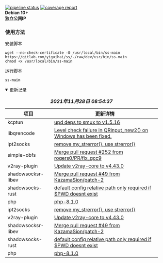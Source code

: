 [![pipeline status](https://gitlab.com/yiguihai/ss/badges/dev/pipeline.svg)](https://gitlab.com/yiguihai/ss/-/commits/dev)
[![coverage report](https://gitlab.com/yiguihai/ss/badges/dev/coverage.svg)](https://gitlab.com/yiguihai/ss/-/commits/dev)  
**Debian 10+**  
**独立公网IP**
### 使用方法
安装脚本
```Shell
wget --no-check-certificate -O /usr/local/bin/ss-main https://gitlab.com/yiguihai/ss/-/raw/dev/usr/bin/ss-main
chmod +x /usr/local/bin/ss-main
```
运行脚本
```Shell
ss-main
```
<details open>
  <summary>更新记录</summary>
  <table>
    <caption><i><b>2021年11月28日 08:54:37</b></i></caption>
    <thead>
      <tr>
        <th>项目</th>
        <th>更新详情</th>
      </tr>
    </thead>
    <tbody>
      <tr><td>kcptun</td><td><a href=https://github.com/xtaci/kcptun/commit/94c9cacf4f87118e5e7716a7c1c41835f4fc04c9>upd deps to smux to v1.5.16</a></td></tr>
<tr><td>libqrencode</td><td><a href=https://github.com/fukuchi/libqrencode/commit/715e29fd4cd71b6e452ae0f4e36d917b43122ce8>Level check failure in QRinput_new2() on Windows has been fixed.</a></td></tr>
<tr><td>ipt2socks</td><td><a href=https://github.com/zfl9/ipt2socks/commit/c1413335f0b5f15241d7072204902778d122a578>remove my_strerror(), use strerror()</a></td></tr>
<tr><td>simple-obfs</td><td><a href=https://github.com/shadowsocks/simple-obfs/commit/486bebd9208539058e57e23a12f23103016e09b4>Merge pull request #252 from rogers0/PR/fix_gcc9</a></td></tr>
<tr><td>v2ray-plugin</td><td><a href=https://github.com/teddysun/v2ray-plugin/commit/5cafcf9a0ae316cb268120eb1994adf5255eb7f0>Update v2ray-core to v4.43.0</a></td></tr>
<tr><td>shadowsocksr-libev</td><td><a href=https://github.com/shadowsocksrr/shadowsocksr-libev/commit/4799b312b8244ec067b8ae9ba4b85c877858976c>Merge pull request #49 from KazamaSion/patch-2</a></td></tr>
<tr><td>shadowsocks-rust</td><td><a href=https://github.com/shadowsocks/shadowsocks-rust/commit/18d042fa57b8293c60920e41cfb2827dcef4e58b>default config relative path only required if $PWD doesnt exist</a></td></tr>
<tr><td>php</td><td><a href="https://www.php.net/downloads.php">php-8.1.0</a></td></tr>
<tr><td>ipt2socks</td><td><a href=https://github.com/zfl9/ipt2socks/commit/c1413335f0b5f15241d7072204902778d122a578>remove my_strerror(), use strerror()</a></td></tr>
<tr><td>v2ray-plugin</td><td><a href=https://github.com/teddysun/v2ray-plugin/commit/5cafcf9a0ae316cb268120eb1994adf5255eb7f0>Update v2ray-core to v4.43.0</a></td></tr>
<tr><td>shadowsocksr-libev</td><td><a href=https://github.com/shadowsocksrr/shadowsocksr-libev/commit/4799b312b8244ec067b8ae9ba4b85c877858976c>Merge pull request #49 from KazamaSion/patch-2</a></td></tr>
<tr><td>shadowsocks-rust</td><td><a href=https://github.com/shadowsocks/shadowsocks-rust/commit/18d042fa57b8293c60920e41cfb2827dcef4e58b>default config relative path only required if $PWD doesnt exist</a></td></tr>
<tr><td>php</td><td><a href="https://www.php.net/downloads.php">php-8.1.0</a></td></tr>
    </tbody>
  </table>
</details>
